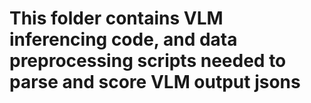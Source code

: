 # This folder contains VLM inferencing code, and data preprocessing scripts needed to parse and score VLM output jsons